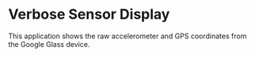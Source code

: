 Verbose Sensor Display
=======================

This application shows the raw accelerometer and GPS coordinates from the Google Glass device.
